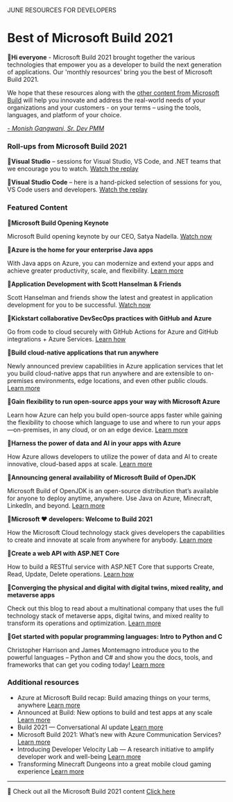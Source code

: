 JUNE RESOURCES FOR DEVELOPERS
# Best of Microsoft Build 2021

:wave:**Hi everyone** - Microsoft Build 2021 brought together the various technologies that empower you as a developer to build the next generation of applications. Our 'monthly resources' bring you the best of Microsoft Build 2021. 

We hope that these resources along with the [other content from Microsoft Build](https://aka.ms/DevEdCalJune21githubbookmark) will help you innovate and address the real-world needs of your organizations and your customers - on your terms – using the tools, languages, and platform of your choice. 

*[- Monish Gangwani, Sr. Dev PMM](https://www.linkedin.com/in/monisg/)*  


 ### Roll-ups from Microsoft Build 2021

:scroll:**Visual Studio** – sessions for Visual Studio, VS Code, and .NET teams that we encourage you to watch. [Watch the replay](https://aka.ms/DevEdCalJune21github22)

:scroll:**Visual Studio Code** – here is a hand-picked selection of sessions for you, VS Code users and developers. [Watch the replay](https://aka.ms/DevEdCalJune21github23)



 ### Featured Content

:cinema:**Microsoft Build Opening Keynote**

Microsoft Build opening keynote by our CEO, Satya Nadella. [Watch now](https://aka.ms/DevEdCalJune21github10/)

:bookmark_tabs:**Azure is the home for your enterprise Java apps**

With Java apps on Azure, you can modernize and extend your apps and achieve greater productivity, scale, and flexibility. [Learn more](https://aka.ms/DevEdCalJune21github7/)

:cinema:**Application Development with Scott Hanselman & Friends** 

Scott Hanselman and friends show the latest and greatest in application development for you to be successful. [Watch now](https://aka.ms/DevEdCalJune21github21/) 

:bookmark_tabs:**Kickstart collaborative DevSecOps practices with GitHub and Azure**

Go from code to cloud securely with GitHub Actions for Azure and GitHub integrations + Azure Services. [Learn how](https://aka.ms/DevEdCalJune21github20/) 

:bookmark_tabs:**Build cloud-native applications that run anywhere**

Newly announced preview capabilities in Azure application services that let you build cloud-native apps that run anywhere and are extensible to on-premises environments, edge locations, and even other public clouds. [Learn more](https://aka.ms/DevEdCalJune21github13/)  

:bookmark_tabs:**Gain flexibility to run open-source apps your way with Microsoft Azure**

Learn how Azure can help you build open-source apps faster while gaining the flexibility to choose which language to use and where to run your apps—on-premises, in any cloud, or on an edge device. [Learn more]( https://aka.ms/DevEdCalJune21github1/)

:bookmark_tabs:**Harness the power of data and AI in your apps with Azure**

How Azure allows developers to utilize the power of data and AI to create innovative, cloud-based apps at scale. [Learn more](https://aka.ms/DevEdCalJune21github3) 

:bookmark_tabs:**Announcing general availability of Microsoft Build of OpenJDK**

Microsoft Build of OpenJDK is an open-source distribution that’s available for anyone to deploy anytime, anywhere. Use Java on Azure, Minecraft, LinkedIn, and beyond. [Learn more]( https://aka.ms/DevEdCalJune21github9/)  

:bookmark_tabs:**Microsoft ❤️ developers: Welcome to Build 2021**

How the Microsoft Cloud technology stack gives developers the capabilities to create and innovate at scale from anywhere for anybody. [Learn more](https://aka.ms/DevEdCalJune21github5/)  

:cinema:**Create a web API with ASP.NET Core**

How to build a RESTful service with ASP.NET Core that supports Create, Read, Update, Delete operations. [Learn how](https://aka.ms/DevEdCalJune21github2/)  

:bookmark_tabs:**Converging the physical and digital with digital twins, mixed reality, and metaverse apps**

Check out this blog to read about a multinational company that uses the full technology stack of metaverse apps, digital twins, and mixed reality to transform its operations and optimization. [Learn more](https://aka.ms/DevEdCalJune21github6/)  

:cinema:**Get started with popular programming languages: Intro to Python and C**

Christopher Harrison and James Montemagno introduce you to the powerful languages – Python and C# and show you the docs, tools, and frameworks that can get you coding today! [Learn more](https://aka.ms/DevEdCalJune21github4/)



### Additional resources
* Azure at Microsoft Build recap: Build amazing things on your terms, anywhere [Learn more](https://aka.ms/DevEdCalJune21github15/)
* Announced at Build: New options to build and test apps at any scale [Learn more](https://aka.ms/DevEdCalJune21github14/)
* Build 2021 — Conversational AI update [Learn more](https://aka.ms/DevEdCalJune21github16/)
* Microsoft Build 2021: What’s new with Azure Communication Services? [Learn more](https://aka.ms/DevEdCalJune21github19/)
* Introducing Developer Velocity Lab — A research initiative to amplify developer work and well-being [Learn more](https://aka.ms/DevEdCalJune21github17/)
* Transforming Minecraft Dungeons into a great mobile cloud gaming experience [Learn more](https://aka.ms/DevEdCalJune21github11/)
---

:bookmark: Check out all the Microsoft Build 2021 content [Click here](https://aka.ms/DevEdCalJune21githubbookmark)
